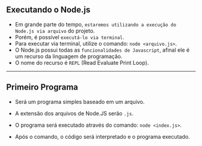 ## Executando o Node.js

- Em grande parte do tempo, `estaremos utilizando a execução do Node.js via arquivo` do projeto.
- Porém, é possível `executá-lo via terminal`.
- Para executar via terminal, utilize o comando: `node <arquivo.js>`.
- O Node.js possui todas as `funcionalidades de Javascript`, afinal ele é um recurso da linguagem de programação.
- O nome do recurso é `REPL` (Read Evaluate Print Loop).

--- 

## Primeiro Programa

- Será um programa simples baseado em um arquivo.

- A extensão dos arquivos de Node.JS serão `.js`.

- O programa será executado através do comando: `node <index.js>`.

- Após o comando, o código será interpretado e o programa executado.